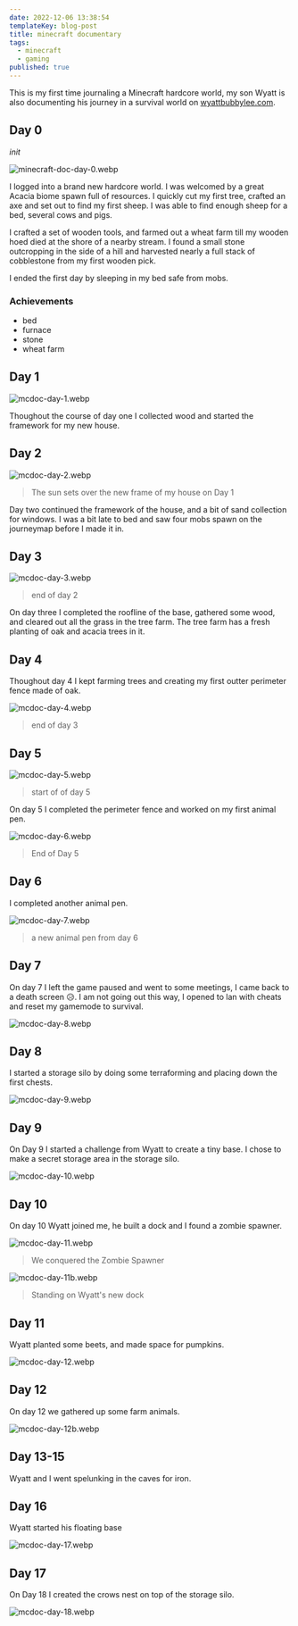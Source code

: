 ```yaml
---
date: 2022-12-06 13:38:54
templateKey: blog-post
title: minecraft documentary
tags:
  - minecraft
  - gaming
published: true
---
```


This is my first time journaling a Minecraft hardcore world, my son Wyatt is
also documenting his journey in a survival world on
[wyattbubbylee.com](https://www.wyattbubbylee.com/).

## Day 0

_init_

![minecraft-doc-day-0.webp](https://dropper.wayl.one/api/file/3753e4ed-378b-46d6-9784-7c89da81ce1a.webp)

I logged into a brand new hardcore world. I was welcomed by a great Acacia
biome spawn full of resources. I quickly cut my first tree, crafted an axe and
set out to find my first sheep. I was able to find enough sheep for a bed,
several cows and pigs.

I crafted a set of wooden tools, and farmed out a wheat farm till my wooden
hoed died at the shore of a nearby stream. I found a small stone outcropping
in the side of a hill and harvested nearly a full stack of cobblestone from my
first wooden pick.

I ended the first day by sleeping in my bed safe from mobs.

### Achievements

- bed
- furnace
- stone
- wheat farm

## Day 1

![mcdoc-day-1.webp](https://dropper.wayl.one/api/file/2e442dcd-43ea-41e2-849a-82d55a5fb1a7.webp)

Thoughout the course of day one I collected wood and started the framework for
my new house.

## Day 2

![mcdoc-day-2.webp](https://dropper.wayl.one/api/file/2f362381-04df-4f74-a7f7-aa18707fc2be.webp)

> The sun sets over the new frame of my house on Day 1

Day two continued the framework of the house, and a bit of sand collection for
windows. I was a bit late to bed and saw four mobs spawn on the journeymap
before I made it in.

## Day 3

![mcdoc-day-3.webp](https://dropper.wayl.one/api/file/4e330854-f14e-437e-9ab6-cd24871083a7.webp)

> end of day 2

On day three I completed the roofline of the base, gathered some wood, and
cleared out all the grass in the tree farm. The tree farm has a fresh planting
of oak and acacia trees in it.

## Day 4

Thoughout day 4 I kept farming trees and creating my first outter perimeter
fence made of oak.

![mcdoc-day-4.webp](https://dropper.wayl.one/api/file/3db77e67-5ff9-4718-a6fa-524e1902173a.webp)

> end of day 3

## Day 5

![mcdoc-day-5.webp](https://dropper.wayl.one/api/file/a74de8ef-8194-4a85-ac99-82c05d8274f0.webp)

> start of of day 5

On day 5 I completed the perimeter fence and worked on my first animal pen.

![mcdoc-day-6.webp](https://dropper.wayl.one/api/file/64607f0d-d323-419f-99cd-e16d03e7faf5.webp)

> End of Day 5

## Day 6

I completed another animal pen.

![mcdoc-day-7.webp](https://dropper.wayl.one/api/file/0ca36932-2233-423c-8081-7abfa369f0ff.webp)

> a new animal pen from day 6

## Day 7

On day 7 I left the game paused and went to some meetings, I came back to a
death screen 😥. I am not going out this way, I opened to lan with cheats and
reset my gamemode to survival.

![mcdoc-day-8.webp](https://dropper.wayl.one/api/file/51b9ef6c-f921-4b5d-984d-92f4ab7982d2.webp)

## Day 8

I started a storage silo by doing some terraforming and placing down the first
chests.

![mcdoc-day-9.webp](https://dropper.wayl.one/api/file/869dfbcf-85e6-4e17-aa2c-f031af6cac55.webp)

## Day 9

On Day 9 I started a challenge from Wyatt to create a tiny base. I chose to
make a secret storage area in the storage silo.

![mcdoc-day-10.webp](https://dropper.wayl.one/api/file/5fe458fa-1f6c-4445-95a0-a61e2302e2b8.webp)

## Day 10

On day 10 Wyatt joined me, he built a dock and I found a zombie spawner.

![mcdoc-day-11.webp](https://dropper.wayl.one/api/file/f78cf44b-3446-40b0-9f4c-01cae8d6fb2d.webp)

> We conquered the Zombie Spawner

![mcdoc-day-11b.webp](https://dropper.wayl.one/api/file/2f420e32-8951-4d52-a758-f7a7ed1d0d07.webp)

> Standing on Wyatt's new dock

## Day 11

Wyatt planted some beets, and made space for pumpkins.

![mcdoc-day-12.webp](https://dropper.wayl.one/api/file/e3bb0427-4665-4888-88d0-34e7953ec5c1.webp)

## Day 12

On day 12 we gathered up some farm animals.

![mcdoc-day-12b.webp](https://dropper.wayl.one/api/file/418b606d-0062-469f-9382-ef301c3f3c38.webp)

## Day 13-15

Wyatt and I went spelunking in the caves for iron.

## Day 16

Wyatt started his floating base

![mcdoc-day-17.webp](https://dropper.wayl.one/api/file/bb760cbf-dac4-43bd-a76a-e8043ee9808d.webp)

## Day 17

On Day 18 I created the crows nest on top of the storage silo.

![mcdoc-day-18.webp](https://dropper.wayl.one/api/file/2435ba65-066b-468e-aaed-05a1bc3fbaf8.webp)
